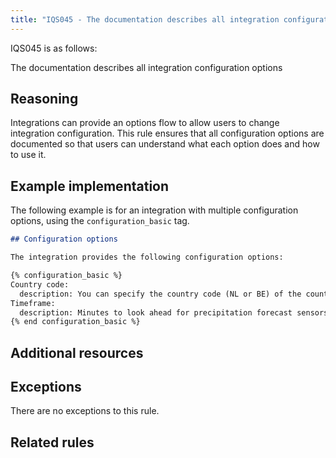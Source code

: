 ```yaml
---
title: "IQS045 - The documentation describes all integration configuration options"
---
```


IQS045 is as follows:

The documentation describes all integration configuration options

## Reasoning

Integrations can provide an options flow to allow users to change integration configuration.
This rule ensures that all configuration options are documented so that users can understand what each option does and how to use it.

## Example implementation

The following example is for an integration with multiple configuration options, using the `configuration_basic` tag.

```markdown
## Configuration options

The integration provides the following configuration options:

{% configuration_basic %}
Country code:
  description: You can specify the country code (NL or BE) of the country to display on the camera.
Timeframe:
  description: Minutes to look ahead for precipitation forecast sensors (minimum 5, maximum 120).
{% end configuration_basic %}

```

## Additional resources


## Exceptions

There are no exceptions to this rule.

## Related rules

